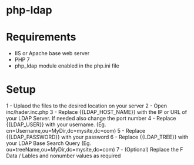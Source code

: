 # php-ldap

# Requirements
- IIS or Apache base web server
- PHP 7
- php_ldap module enabled in the php.ini file

# Setup

1 - Uplaod the files to the desired location on your server
2 - Open inc/hader.inc.php
3 - Replace {{LDAP_HOST_NAME}} with the IP or URL of your LDAP Server. If needed also change the port number
4 - Replace {{LDAP_USER}} with your username. (Eg. cn=Username,ou=MyDir,dc=mysite,dc=com)
5 - Replace {{LDAP_PASSWORD}} with your password
6 - Replace {{LDAP_TREE}} with your LDAP Base Search Query (Eg. ou=treeName,ou=MyDir,dc=mysite,dc=com)
7 - (Optional) Replace the F Data / Lables and nonumber values as required

